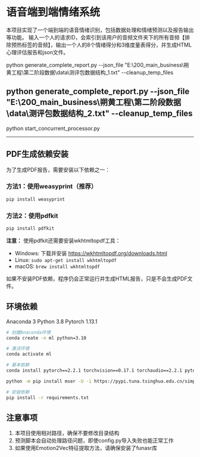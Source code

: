 <!--
 * @Author: error: error: git config user.name & please set dead value or install git && error: git config user.email & please set dead value or install git & please set dead value or install git
 * @Date: 2025-06-15 23:15:20
 * @LastEditors: error: error: git config user.name & please set dead value or install git && error: git config user.email & please set dead value or install git & please set dead value or install git
 * @LastEditTime: 2025-06-16 09:30:48
 * @FilePath: \朔黄工程\第二阶段数据\code\语音端到端demo-6\README.md
 * @Description: 这是默认设置,请设置`customMade`, 打开koroFileHeader查看配置 进行设置: https://github.com/OBKoro1/koro1FileHeader/wiki/%E9%85%8D%E7%BD%AE
-->
# 语音端到端情绪系统

本项目实现了一个端到端的语音情绪识别，包括数据处理和情绪预测以及报告输出等功能。
输入一个人的请求ID，会索引到该用户的音频文件夹下的所有音频【排除预热标签的音频】，输出一个人的8个情绪得分和3维度量表得分，并生成HTML心理评估报告和json文件。

python generate_complete_report.py --json_file "E:\\200_main_business\\朔黄工程\\第二阶段数据\\data\\测评包数据结构_1.txt" --cleanup_temp_files

python generate_complete_report.py --json_file "E:\\200_main_business\\朔黄工程\\第二阶段数据\\data\\测评包数据结构_2.txt" --cleanup_temp_files
-----------------------------
python start_concurrent_processor.py

-----------------------------


## PDF生成依赖安装

为了生成PDF报告，需要安装以下依赖之一：

### 方法1：使用weasyprint（推荐）
```bash
pip install weasyprint
```

### 方法2：使用pdfkit
```bash
pip install pdfkit
```

**注意：** 使用pdfkit还需要安装wkhtmltopdf工具：
- Windows: 下载并安装 https://wkhtmltopdf.org/downloads.html
- Linux: `sudo apt-get install wkhtmltopdf`
- macOS: `brew install wkhtmltopdf`

如果不安装PDF依赖，程序仍会正常运行并生成HTML报告，只是不会生成PDF文件。


## 环境依赖
Anaconda 3
Python 3.8
Pytorch 1.13.1


```bash
# 创建Anaconda环境
conda create -n ml python=3.10

# 激活环境
conda activate ml

# 基本依赖
conda install pytorch==2.2.1 torchvision==0.17.1 torchaudio==2.2.1 pytorch-cuda=11.8 -c pytorch -c nvidia

python -m pip install mser -U -i https://pypi.tuna.tsinghua.edu.cn/simple

# 安装依赖
pip install -r requirements.txt
```
## 注意事项
1. 本项目使用相对路径，确保不要修改目录结构
2. 预测脚本会自动处理路径问题，即使config.py导入失败也能正常工作
3. 如果使用Emotion2Vec特征提取方法，请确保安装了funasr库

